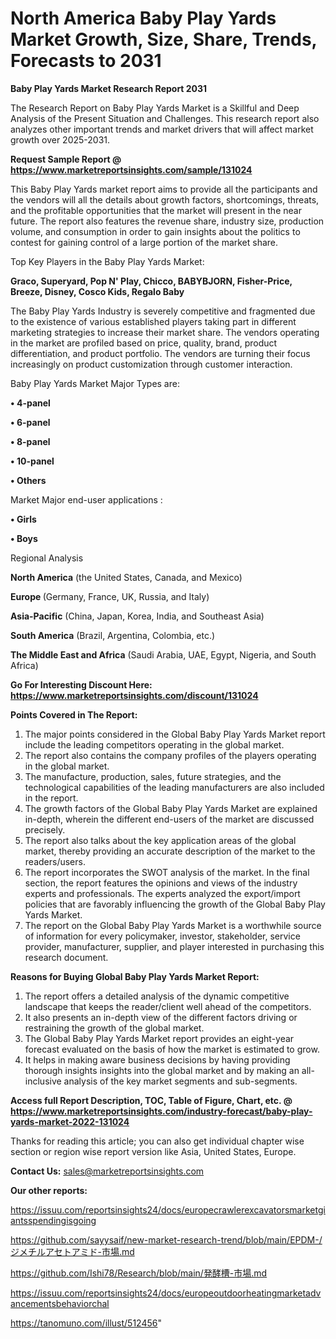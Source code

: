 # North America Baby Play Yards Market Growth, Size, Share, Trends, Forecasts to 2031

<strong>Baby Play Yards Market Research Report 2031</strong>

The Research Report on Baby Play Yards Market is a Skillful and Deep Analysis of the Present Situation and Challenges. This research report also analyzes other important trends and market drivers that will affect market growth over 2025-2031.

<strong>Request Sample Report @ <a href=https://www.marketreportsinsights.com/sample/131024>https://www.marketreportsinsights.com/sample/131024</a></strong>

This Baby Play Yards market report aims to provide all the participants and the vendors will all the details about growth factors, shortcomings, threats, and the profitable opportunities that the market will present in the near future. The report also features the revenue share, industry size, production volume, and consumption in order to gain insights about the politics to contest for gaining control of a large portion of the market share.

Top Key Players in the Baby Play Yards Market:

<strong>Graco, Superyard, Pop N' Play, Chicco, BABYBJORN, Fisher-Price, Breeze, Disney, Cosco Kids, Regalo Baby</strong>

The Baby Play Yards Industry is severely competitive and fragmented due to the existence of various established players taking part in different marketing strategies to increase their market share. The vendors operating in the market are profiled based on price, quality, brand, product differentiation, and product portfolio. The vendors are turning their focus increasingly on product customization through customer interaction.

Baby Play Yards Market Major Types are:

<strong>• 4-panel

• 6-panel

• 8-panel

• 10-panel

• Others</strong>

Market Major end-user applications :

<strong>• Girls

• Boys</strong>

Regional Analysis

</u><strong><b>North America</b></strong> (the United States, Canada, and Mexico)

<strong><b>Europe </b></strong>(Germany, France, UK, Russia, and Italy)

<strong><b>Asia-Pacific</b></strong> (China, Japan, Korea, India, and Southeast Asia)

<strong><b>South America</b></strong> (Brazil, Argentina, Colombia, etc.)

<strong><b>The Middle East and Africa</b></strong> (Saudi Arabia, UAE, Egypt, Nigeria, and South Africa)

<strong>Go For Interesting Discount Here: <a href=https://www.marketreportsinsights.com/discount/131024>https://www.marketreportsinsights.com/discount/131024</a></strong>

<strong>Points Covered in The Report:</strong>
<ol>
  <li>The major points considered in the Global Baby Play Yards Market report include the leading competitors operating in the global market.</li>
  <li>The report also contains the company profiles of the players operating in the global market.</li>
  <li>The manufacture, production, sales, future strategies, and the technological capabilities of the leading manufacturers are also included in the report.</li>
  <li>The growth factors of the Global Baby Play Yards Market are explained in-depth, wherein the different end-users of the market are discussed precisely.</li>
  <li>The report also talks about the key application areas of the global market, thereby providing an accurate description of the market to the readers/users.</li>
  <li>The report incorporates the SWOT analysis of the market. In the final section, the report features the opinions and views of the industry experts and professionals. The experts analyzed the export/import policies that are favorably influencing the growth of the Global Baby Play Yards Market.</li>
  <li>The report on the Global Baby Play Yards Market is a worthwhile source of information for every policymaker, investor, stakeholder, service provider, manufacturer, supplier, and player interested in purchasing this research document.</li>
</ol>
<strong>Reasons for Buying Global Baby Play Yards Market Report:</strong>

<ol>
  <li>The report offers a detailed analysis of the dynamic competitive landscape that keeps the reader/client well ahead of the competitors.</li>
  <li>It also presents an in-depth view of the different factors driving or restraining the growth of the global market.</li>
  <li>The Global Baby Play Yards Market report provides an eight-year forecast evaluated on the basis of how the market is estimated to grow.</li>
  <li>It helps in making aware business decisions by having providing thorough insights insights into the global market and by making an all-inclusive analysis of the key market segments and sub-segments.</li>
</ol>
<strong>Access full Report Description, TOC, Table of Figure, Chart, etc. @ <a href=https://www.marketreportsinsights.com/industry-forecast/baby-play-yards-market-2022-131024>https://www.marketreportsinsights.com/industry-forecast/baby-play-yards-market-2022-131024</a></strong>


Thanks for reading this article; you can also get individual chapter wise section or region wise report version like Asia, United States, Europe.

<strong>Contact Us:</strong>
sales@marketreportsinsights.com

<strong>Our other reports:</strong>

<a href=https://issuu.com/reportsinsights24/docs/europecrawlerexcavatorsmarketgiantsspendingisgoing>https://issuu.com/reportsinsights24/docs/europecrawlerexcavatorsmarketgiantsspendingisgoing</a>

<a href=https://github.com/sayysaif/new-market-research-trend/blob/main/EPDM-/ジメチルアセトアミド-市場.md>https://github.com/sayysaif/new-market-research-trend/blob/main/EPDM-/ジメチルアセトアミド-市場.md</a>

<a href=https://github.com/Ishi78/Research/blob/main/発酵槽-市場.md>https://github.com/Ishi78/Research/blob/main/発酵槽-市場.md</a>

<a href=https://issuu.com/reportsinsights24/docs/europeoutdoorheatingmarketadvancementsbehaviorchal>https://issuu.com/reportsinsights24/docs/europeoutdoorheatingmarketadvancementsbehaviorchal</a>

<a href=https://tanomuno.com/illust/512456>https://tanomuno.com/illust/512456</a>"
